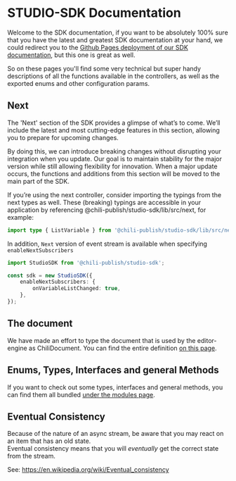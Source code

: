 # STUDIO-SDK Documentation

Welcome to the SDK documentation, if you want to be absolutely 100% sure that you have the latest and greatest SDK documentation at your hand, we could redirect you to the [Github Pages deployment of our SDK documentation](https://chili-publish.github.io/studio-sdk/index.html), but this one is great as well.

So on these pages you'll find some very technical but super handy descriptions of all the functions available in the controllers, as well as the exported enums and other configuration params.

## Next

The 'Next' section of the SDK provides a glimpse of what’s to come. We’ll include the latest and most cutting-edge features in this section, allowing you to prepare for upcoming changes.

By doing this, we can introduce breaking changes without disrupting your integration when you update. Our goal is to maintain stability for the major version while still allowing flexibility for innovation. When a major update occurs, the functions and additions from this section will be moved to the main part of the SDK.

If you’re using the next controller, consider importing the typings from the next types as well. These (breaking) typings are accessible in your application by referencing @chili-publish/studio-sdk/lib/src/next, for example:

```ts
import type { ListVariable } from '@chili-publish/studio-sdk/lib/src/next';
```

In addition, `Next` version of event stream is available when specifying `enableNextSubscribers`

```ts
import StudioSDK from '@chili-publish/studio-sdk';

const sdk = new StudioSDK({
    enableNextSubscribers: {
        onVariableListChanged: true,
    },
});
```

## The document

We have made an effort to type the document that is used by the editor-engine as ChiliDocument.
You can find the entire definition [on this page](interfaces/types_DocumentTypes.ChiliDocument.md).

## Enums, Types, Interfaces and general Methods

If you want to check out some types, interfaces and general methods, you can find them all bundled [under the modules page](modules).

## Eventual Consistency

Because of the nature of an async stream, be aware that you may react on an item that has an old state.  
Eventual consistency means that you will _eventually_ get the correct state from the stream.

See: https://en.wikipedia.org/wiki/Eventual_consistency
